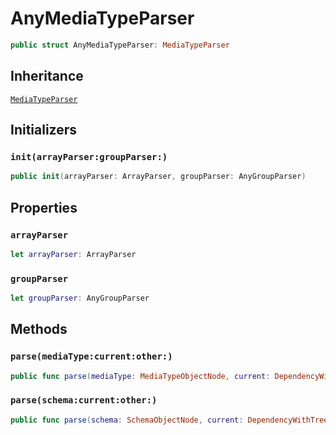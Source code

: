 # AnyMediaTypeParser

``` swift
public struct AnyMediaTypeParser: MediaTypeParser
```

## Inheritance

[`MediaTypeParser`](./MediaTypeParser)

## Initializers

### `init(arrayParser:groupParser:)`

``` swift
public init(arrayParser: ArrayParser, groupParser: AnyGroupParser)
```

## Properties

### `arrayParser`

``` swift
let arrayParser: ArrayParser
```

### `groupParser`

``` swift
let groupParser: AnyGroupParser
```

## Methods

### `parse(mediaType:current:other:)`

``` swift
public func parse(mediaType: MediaTypeObjectNode, current: DependencyWithTree, other: [DependencyWithTree]) throws -> DataModel
```

### `parse(schema:current:other:)`

``` swift
public func parse(schema: SchemaObjectNode, current: DependencyWithTree, other: [DependencyWithTree]) throws -> DataModel.PossibleType
```
